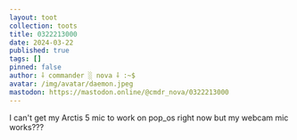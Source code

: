 ```yaml
---
layout: toot
collection: toots
title: 0322213000
date: 2024-03-22
published: true
tags: []
pinned: false
author: ⸸ commander ░ nova ⸸ :~$
avatar: /img/avatar/daemon.jpeg
mastodon: https://mastodon.online/@cmdr_nova/0322213000
---
```


I can't get my Arctis 5 mic to work on pop_os right now but my webcam mic works???
